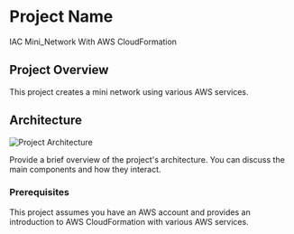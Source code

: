 # Project Name

IAC Mini_Network With AWS CloudFormation

## Project Overview

This project creates a mini network using various AWS services.

## Architecture

![Project Architecture](https://drive.google.com/file/d/1M9u_ryvc2VYFFw2K-TYrXZ8J5p_bEHt4/view?usp=sharing)

Provide a brief overview of the project's architecture. You can discuss the main components and how they interact.


### Prerequisites

This project assumes you have an AWS account and provides an introduction to AWS CloudFormation with various AWS services.






